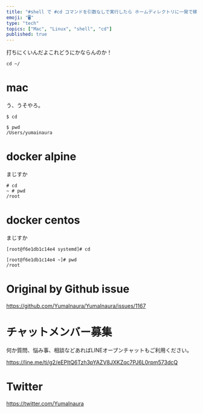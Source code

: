 ```yaml
---
title: "#shell で #cd コマンドを引数なしで実行したら ホームディレクトリに一発で移動できて驚愕した件 ( #linux #mac )"
emoji: "🖥"
type: "tech"
topics: ["Mac", "Linux", "shell", "cd"]
published: true
---
```


打ちにくいんだよこれどうにかならんのか！

`cd ~/`

# mac

う、うそやろ。

```
$ cd

$ pwd
/Users/yumainaura
```

# docker alpine

まじすか

```
# cd
~ # pwd
/root
```

# docker centos

まじすか

```
[root@f6e1db1c14e4 systemd]# cd

[root@f6e1db1c14e4 ~]# pwd
/root
```

# Original by Github issue

https://github.com/YumaInaura/YumaInaura/issues/1167








<!-- Update From Qiita API -->

# チャットメンバー募集


何か質問、悩み事、相談などあればLINEオープンチャットもご利用ください。

https://line.me/ti/g2/eEPltQ6Tzh3pYAZV8JXKZqc7PJ6L0rpm573dcQ





# Twitter


https://twitter.com/YumaInaura


<!-- Update From Qiita API -->


